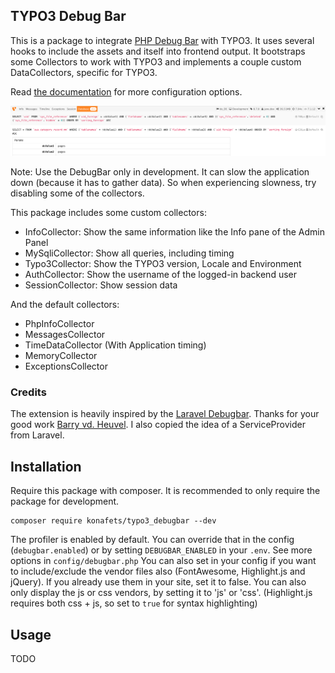 ## TYPO3 Debug Bar

This is a package to integrate [PHP Debug Bar](http://phpdebugbar.com/) with TYPO3.
It uses several hooks to include the assets and itself into frontend output.
It bootstraps some Collectors to work with TYPO3 and implements a couple custom DataCollectors, specific for TYPO3.

Read [the documentation](http://phpdebugbar.com/docs/) for more configuration options.

![Screenshot](Documentation/Images/SQLView.png)

Note: Use the DebugBar only in development. It can slow the application down (because it has to gather data). So when experiencing slowness, try disabling some of the collectors.

This package includes some custom collectors:
 - InfoCollector: Show the same information like the Info pane of the Admin Panel
 - MySqliCollector: Show all queries, including timing
 - Typo3Collector: Show the TYPO3 version, Locale and Environment
 - AuthCollector: Show the username of the logged-in backend user
 - SessionCollector: Show session data

And the default collectors:
 - PhpInfoCollector
 - MessagesCollector
 - TimeDataCollector (With Application timing)
 - MemoryCollector
 - ExceptionsCollector

### Credits

The extension is heavily inspired by the [Laravel Debugbar](https://github.com/barryvdh/laravel-debugbar). Thanks for your good work [Barry vd. Heuvel](https://github.com/barryvdh).
I also copied the idea of a ServiceProvider from Laravel.

## Installation

Require this package with composer. It is recommended to only require the package for development.

```shell
composer require konafets/typo3_debugbar --dev
```

The profiler is enabled by default. You can override that in the config (`debugbar.enabled`) or by setting `DEBUGBAR_ENABLED` in your `.env`. See more options in `config/debugbar.php`
You can also set in your config if you want to include/exclude the vendor files also (FontAwesome, Highlight.js and jQuery). If you already use them in your site, set it to false.
You can also only display the js or css vendors, by setting it to 'js' or 'css'. (Highlight.js requires both css + js, so set to `true` for syntax highlighting)

## Usage

TODO